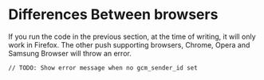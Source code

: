 # Differences Between browsers

If you run the code in the previous section, at the time of writing, it will
only work in Firefox. The other push supporting browsers, Chrome, Opera and
Samsung Browser will throw an error.

    // TODO: Show error message when no gcm_sender_id set
